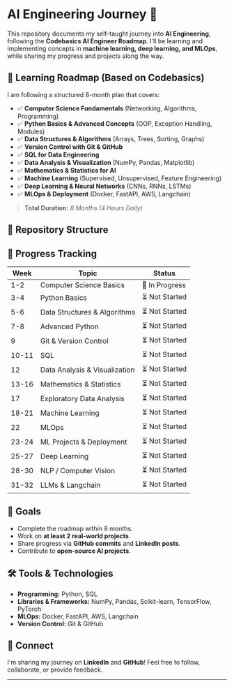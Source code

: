 # AI Engineering Journey 🚀  

This repository documents my self-taught journey into **AI Engineering**, following the **Codebasics AI Engineer Roadmap**. I'll be learning and implementing concepts in **machine learning, deep learning, and MLOps**, while sharing my progress and projects along the way.  

## 📌 Learning Roadmap (Based on Codebasics)  
I am following a structured 8-month plan that covers:  

- ✅ **Computer Science Fundamentals** (Networking, Algorithms, Programming)  
- ✅ **Python Basics & Advanced Concepts** (OOP, Exception Handling, Modules)  
- ✅ **Data Structures & Algorithms** (Arrays, Trees, Sorting, Graphs)  
- ✅ **Version Control with Git & GitHub**  
- ✅ **SQL for Data Engineering**  
- ✅ **Data Analysis & Visualization** (NumPy, Pandas, Matplotlib)  
- ✅ **Mathematics & Statistics for AI**  
- ✅ **Machine Learning** (Supervised, Unsupervised, Feature Engineering)  
- ✅ **Deep Learning & Neural Networks** (CNNs, RNNs, LSTMs)  
- ✅ **MLOps & Deployment** (Docker, FastAPI, AWS, Langchain)  

> **Total Duration:** *8 Months (4 Hours Daily)*  

## 📂 Repository Structure  

## 🚀 Progress Tracking  
| Week  | Topic | Status |
|-------|--------------------------|---------|
| 1-2   | Computer Science Basics  | 🔄 In Progress |
| 3-4   | Python Basics            | ⏳ Not Started |
| 5-6   | Data Structures & Algorithms | ⏳ Not Started |
| 7-8   | Advanced Python          | ⏳ Not Started |
| 9     | Git & Version Control    | ⏳ Not Started |
| 10-11 | SQL                      | ⏳ Not Started |
| 12    | Data Analysis & Visualization | ⏳ Not Started |
| 13-16 | Mathematics & Statistics | ⏳ Not Started |
| 17    | Exploratory Data Analysis | ⏳ Not Started |
| 18-21 | Machine Learning         | ⏳ Not Started |
| 22    | MLOps                    | ⏳ Not Started |
| 23-24 | ML Projects & Deployment | ⏳ Not Started |
| 25-27 | Deep Learning            | ⏳ Not Started |
| 28-30 | NLP / Computer Vision    | ⏳ Not Started |
| 31-32 | LLMs & Langchain         | ⏳ Not Started |

## 🎯 Goals  
- Complete the roadmap within 8 months.  
- Work on **at least 2 real-world projects**.  
- Share progress via **GitHub commits** and **LinkedIn posts**.  
- Contribute to **open-source AI projects**.  

## 🛠️ Tools & Technologies  
- **Programming:** Python, SQL  
- **Libraries & Frameworks:** NumPy, Pandas, Scikit-learn, TensorFlow, PyTorch  
- **MLOps:** Docker, FastAPI, AWS, Langchain  
- **Version Control:** Git & GitHub  

## 📢 Connect  
I'm sharing my journey on **LinkedIn** and **GitHub**! Feel free to follow, collaborate, or provide feedback.  

---
